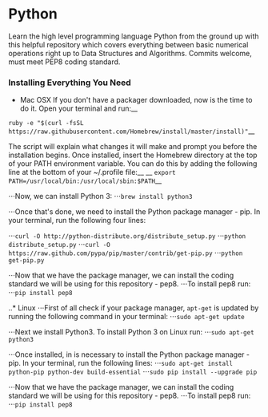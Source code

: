 # Python
Learn the high level programming language Python from the ground up with this helpful repository which covers everything between basic numerical operations right up to Data Structures and Algorithms. Commits welcome, must meet PEP8 coding standard.


### Installing Everything You Need

* Mac OSX
If you don't have a packager downloaded, now is the time to do it. Open your terminal and run:__

`ruby -e "$(curl -fsSL https://raw.githubusercontent.com/Homebrew/install/master/install)"`__

  The script will explain what changes it will make and prompt you before the installation begins. Once installed, insert the Homebrew       directory at the top of your PATH environment variable. You can do this by adding the following line at the bottom of your ~/.profile   file:__
  __
 `export PATH=/usr/local/bin:/usr/local/sbin:$PATH`__

⋅⋅⋅Now, we can install Python 3:
⋅⋅⋅`brew install python3`

⋅⋅⋅Once that's done, we need to install the Python package manager - pip. In your terminal, run the following four lines:

⋅⋅⋅`curl -O http://python-distribute.org/distribute_setup.py`
⋅⋅⋅`python distribute_setup.py`
⋅⋅⋅`curl -O https://raw.github.com/pypa/pip/master/contrib/get-pip.py`
⋅⋅⋅`python get-pip.py`

⋅⋅⋅Now that we have the package manager, we can install the coding standard we will be using for this repository - pep8.
⋅⋅⋅To install pep8 run:
⋅⋅⋅`pip install pep8`

..* Linux
⋅⋅⋅First of all check if your package manager, `apt-get` is updated by running the following command in your terminal:
⋅⋅⋅`sudo apt-get update`

⋅⋅⋅Next we install Python3. To install Python 3 on Linux run:
⋅⋅⋅`sudo apt-get python3`

⋅⋅⋅Once installed, in is necessary to  install the Python package manager - pip. In your terminal, run the following lines:
⋅⋅⋅`sudo apt-get install python-pip python-dev build-essential`
⋅⋅⋅`sudo pip install --upgrade pip `

⋅⋅⋅Now that we have the package manager, we can install the coding standard we will be using for this repository - pep8.
⋅⋅⋅To install pep8 run:
⋅⋅⋅`pip install pep8`
